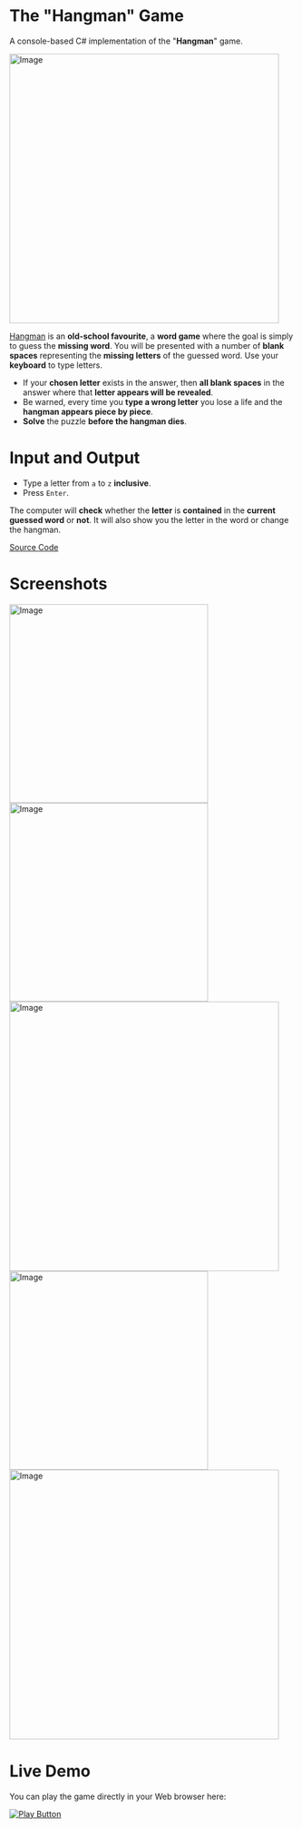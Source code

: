 # The "Hangman" Game
A console-based C# implementation of the "**Hangman**" game.

<img alt="Image" width="475px" src="https://user-images.githubusercontent.com/85368212/174783516-1f9955bd-e74c-4639-96c4-ef4c256ea386.jpg" />

[Hangman](https://en.wikipedia.org/wiki/Hangman_(game)) is an **old-school favourite**, a **word game** where the goal is simply to guess the **missing word**. You will be presented with a number of **blank spaces** representing the **missing letters** of the guessed word. Use your **keyboard** to type letters.

- If your **chosen letter** exists in the answer, then **all blank spaces** in the answer where that **letter appears will be revealed**.
- Be warned, every time you **type a wrong letter** you lose a life and the **hangman appears piece by piece**.
- **Solve** the puzzle **before the hangman dies**.

# Input and Output
- Type a letter from `a` to `z` **inclusive**.
- Press `Enter`.

The computer will **check** whether the **letter** is **contained** in the **current guessed word** or **not**. It will also show you the letter in the word or change the hangman.

[Source Code](Hangman.cs)

# Screenshots
<img alt="Image" width="350px" src="https://user-images.githubusercontent.com/85368212/174960199-5e9286fc-a96a-48fc-ac52-150bb6f8909a.png" />

<img alt="Image" width="350px" src="https://user-images.githubusercontent.com/85368212/174960463-c2a9d651-2e0c-419c-8f9e-f64eb23695af.png" />

<img alt="Image" width="475px" src="https://user-images.githubusercontent.com/85368212/174960923-8211adaa-4973-4fe8-9f38-867fad6e92ab.png" />

<img alt="Image" width="350px" src="https://user-images.githubusercontent.com/85368212/174961292-c85a98ac-c6ca-4021-a6bd-7363f81ab820.png" />

<img alt="Image" width="475px" src="https://user-images.githubusercontent.com/85368212/174961375-132c4865-0cfc-47fc-bafb-c1f2a52798bf.png" />

# Live Demo

You can play the game directly in your Web browser here:

[<img alt="Play Button" src="https://user-images.githubusercontent.com/85368212/177107426-7d4c5ae0-11f9-4856-97fa-328e355a8351.png" />](https://replit.com/@PetarPaunov/Hangman#Main.cs)

